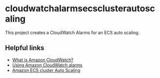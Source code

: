 # cloudwatchalarmsecsclusterautoscaling

This project creates a CloudWatch Alarms for an ECS auto scaling.

## Helpful links

- [What is Amazon CloudWatch?][1]
- [Using Amazon CloudWatch alarms][2]
- [Amazon ECS cluster Auto Scaling][3]

[1]: https://docs.aws.amazon.com/AmazonCloudWatch/latest/monitoring/WhatIsCloudWatch.html
[2]: https://docs.aws.amazon.com/AmazonCloudWatch/latest/monitoring/AlarmThatSendsEmail.html
[3]: https://docs.aws.amazon.com/AmazonECS/latest/developerguide/cluster-auto-scaling.html